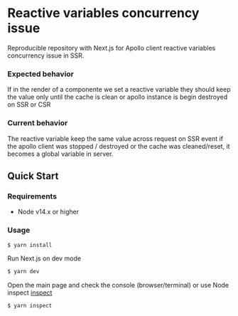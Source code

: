# Reactive variables concurrency issue

Reproducible repository with Next.js for Apollo client reactive variables concurrency
issue in SSR.

### Expected behavior
If in the render of a componente we set a reactive variable they
should keep the value only until the cache is clean or apollo instance
is begin destroyed on SSR or CSR

### Current behavior
The reactive variable keep the same value across request on SSR event
if the apollo client was stopped / destroyed or the cache was
cleaned/reset, it becomes a global variable in server.

## Quick Start

### Requirements 
- Node v14.x or higher

### Usage

```sh
$ yarn install
```

Run Next.js on dev mode
```sh
$ yarn dev
```

Open the main page and check the console (browser/terminal) or use Node inspect
[inspect](https://nextjs.org/docs/advanced-features/debugging)

```sh
$ yarn inspect
```
